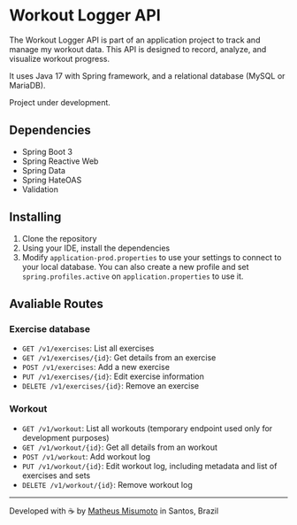 # Workout Logger API

The Workout Logger API is part of an application project to track and manage my workout data. This API is designed to record, analyze, and visualize workout progress.

It uses Java 17 with Spring framework, and a relational database (MySQL or MariaDB).

Project under development.

## Dependencies
- Spring Boot 3
- Spring Reactive Web
- Spring Data
- Spring HateOAS
- Validation

## Installing
1. Clone the repository
2. Using your IDE, install the dependencies
3. Modify `application-prod.properties` to use your settings to connect to your local database. You can also create a new profile and set `spring.profiles.active` on `application.properties` to use it.

## Avaliable Routes

### Exercise database
- `GET /v1/exercises`:  List all exercises
- `GET /v1/exercises/{id}`: Get details from an exercise
- `POST /v1/exercises`: Add a new exercise
- `PUT /v1/exercises/{id}`: Edit exercise information
- `DELETE /v1/exercises/{id}`: Remove an exercise

### Workout
- `GET /v1/workout`: List all workouts (temporary endpoint used only for development purposes)
- `GET /v1/workout/{id}`: Get all details from an workout
- `POST /v1/workout`: Add workout log
- `PUT /v1/workout/{id}`: Edit workout log, including metadata and list of exercises and sets
- `DELETE /v1/workout/{id}`: Remove workout log

---
Developed with ☕ by [Matheus Misumoto](https://matheusmisumoto.dev) in Santos, Brazil